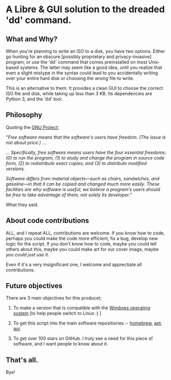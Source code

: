 # A Libre & GUI solution to the dreaded 'dd' command. 
<h2> What and Why? </h2>
When you're planning to write an ISO to a disk, you have two options. Either go hunting for an obscure [possibly proprietary and privacy-invasive] program, or use the 'dd' command that comes preinstalled on most Unix-based systems. The latter may seem like a good idea, until you realize that even a slight mistype in the syntax could lead to you accidentally writing over your entire hard disk or choosing the wrong file to write. 

This is an alternative to them. It provides a clean GUI to choose the correct ISO file and disk, while taking up less than 3 KB. Its dependencies are Python 3, and the 'dd' tool. 

<h2> Philosophy </h2>

Quoting the [GNU Project](https://www.gnu.org/philosophy/philosophy.html);

"_Free software means that the software's users have freedom. (The issue is not about price.) ..._

_... Specifically, free software means users have the four essential freedoms: (0) to run the program, (1) to study and change the program in source code form, (2) to redistribute exact copies, and (3) to distribute modified versions._

_Software differs from material objects—such as chairs, sandwiches, and gasoline—in that it can be copied and changed much more easily. These facilities are why software is useful; we believe a program's users should be free to take advantage of them, not solely its developer._"

What they said.

<h2> About code contributions </h2>

ALL, and I repeat ALL, contributions are welcome. If you know how to code, perhaps you could make the code more efficient, fix a bug, develop new logic for the script. If you don't know how to code, maybe you could tell others about this, maybe you could make art for our cover image, maybe *you could just use it*. 

Even if it's a very insignificant one, I welcome and apprectiate all contributions. 

<h2> Future objectives</h2>

There are 3 main objectives for this producet;

1. To make a version that is compatible with the [Windows operating system](https://www.gnu.org/proprietary/proprietary.html) [to help people switch to Linux :) ]

2. To get this script into the main software repositiories :- [homebrew](brew.sh), [apt](https://wiki.debian.org/Apt), [aur](https://aur.archlinux.org/)

3. To get over 100 stars on GitHub. I truly see a need for this piece of software, and I want people to know about it. 

<h2>That's all. </h2>
Bye!
